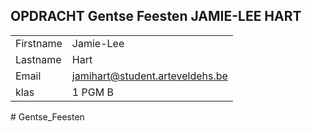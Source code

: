## OPDRACHT Gentse Feesten JAMIE-LEE HART

|           |                                 |
| --------- | ------------------------------- |
| Firstname | Jamie-Lee                       |
| Lastname  | Hart                            |
| Email     | jamihart@student.arteveldehs.be |
| klas      | 1 PGM B                         |
#   G e n t s e _ F e e s t e n  
 